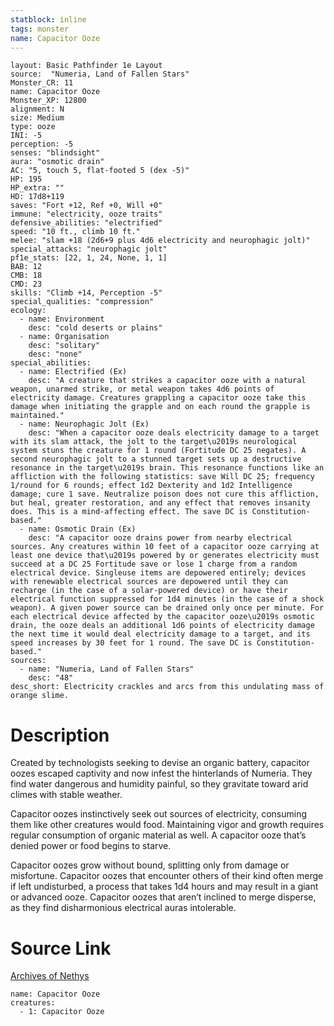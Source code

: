 ```yaml
---
statblock: inline
tags: monster
name: Capacitor Ooze
---
```

```statblock
layout: Basic Pathfinder 1e Layout
source:  "Numeria, Land of Fallen Stars"
Monster_CR: 11
name: Capacitor Ooze
Monster_XP: 12800
alignment: N
size: Medium
type: ooze
INI: -5
perception: -5
senses: "blindsight"
aura: "osmotic drain"
AC: "5, touch 5, flat-footed 5 (dex -5)"
HP: 195
HP_extra: ""
HD: 17d8+119
saves: "Fort +12, Ref +0, Will +0"
immune: "electricity, ooze traits"
defensive_abilities: "electrified"
speed: "10 ft., climb 10 ft."
melee: "slam +18 (2d6+9 plus 4d6 electricity and neurophagic jolt)"
special_attacks: "neurophagic jolt"
pf1e_stats: [22, 1, 24, None, 1, 1]
BAB: 12
CMB: 18
CMD: 23
skills: "Climb +14, Perception -5"
special_qualities: "compression"
ecology:
  - name: Environment
    desc: "cold deserts or plains"
  - name: Organisation
    desc: "solitary"
    desc: "none"
special_abilities:
  - name: Electrified (Ex)
    desc: "A creature that strikes a capacitor ooze with a natural weapon, unarmed strike, or metal weapon takes 4d6 points of electricity damage. Creatures grappling a capacitor ooze take this damage when initiating the grapple and on each round the grapple is maintained."
  - name: Neurophagic Jolt (Ex)
    desc: "When a capacitor ooze deals electricity damage to a target with its slam attack, the jolt to the target\u2019s neurological system stuns the creature for 1 round (Fortitude DC 25 negates). A second neurophagic jolt to a stunned target sets up a destructive resonance in the target\u2019s brain. This resonance functions like an affliction with the following statistics: save Will DC 25; frequency 1/round for 6 rounds; effect 1d2 Dexterity and 1d2 Intelligence damage; cure 1 save. Neutralize poison does not cure this affliction, but heal, greater restoration, and any effect that removes insanity does. This is a mind-affecting effect. The save DC is Constitution-based."
  - name: Osmotic Drain (Ex)
    desc: "A capacitor ooze drains power from nearby electrical sources. Any creatures within 10 feet of a capacitor ooze carrying at least one device that\u2019s powered by or generates electricity must succeed at a DC 25 Fortitude save or lose 1 charge from a random electrical device. Singleuse items are depowered entirely; devices with renewable electrical sources are depowered until they can recharge (in the case of a solar-powered device) or have their electrical function suppressed for 1d4 minutes (in the case of a shock weapon). A given power source can be drained only once per minute. For each electrical device affected by the capacitor ooze\u2019s osmotic drain, the ooze deals an additional 1d6 points of electricity damage the next time it would deal electricity damage to a target, and its speed increases by 30 feet for 1 round. The save DC is Constitution-based."
sources:
  - name: "Numeria, Land of Fallen Stars"
    desc: "48"
desc_short: Electricity crackles and arcs from this undulating mass of orange slime.
```
# Description
Created by technologists seeking to devise an organic battery, capacitor oozes escaped captivity and now infest the hinterlands of Numeria. They find water dangerous and humidity painful, so they gravitate toward arid climes with stable weather.

Capacitor oozes instinctively seek out sources of electricity, consuming them like other creatures would food. Maintaining vigor and growth requires regular consumption of organic material as well. A capacitor ooze that’s denied power or food begins to starve.

Capacitor oozes grow without bound, splitting only from damage or misfortune. Capacitor oozes that encounter others of their kind often merge if left undisturbed, a process that takes 1d4 hours and may result in a giant or advanced ooze. Capacitor oozes that aren’t inclined to merge disperse, as they find disharmonious electrical auras intolerable.
# Source Link
[Archives of Nethys](https://aonprd.com/MonsterDisplay.aspx?ItemName=Capacitor%20Ooze)
```encounter-table
name: Capacitor Ooze
creatures:
  - 1: Capacitor Ooze
```
